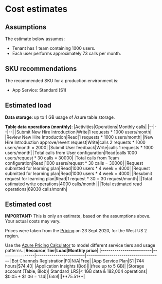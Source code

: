 
# Cost estimates 
## Assumptions 
The estimate below assumes: 
- Tenant has 1 team containing 1000 users. 
- Each user performs approximately 73 calls per month. 

## SKU recommendations 
The recommended SKU for a production environment is: 
- App Service: Standard (S1) 

## Estimated load 

**Data storage**: up to 1 GB usage of Azure table storage. 

**Table data operations (monthly)**: 
|Activities|Operations|Monthly calls| 
|--|--|--| 
|Submit New Hire Introduction|Write|1 requests * 1000 users/month| 
|Review New Hire Introduction|Read|1 requests * 1000 users/month| 
|New Hire Introduction approve/revert request|Write|calls 2 requests * 1000 users/month = 2000| 
|Submit User feedback|Write|calls 1 requests * 1000 users/month| 
|Total calls from User configuration|Read|calls 1000 users/request * 30 calls = 30000| 
|Total calls from Team configuration|Read|1000 users/request * 30 calls = 30000| 
|Request submitted for learning plan|Read|1000 users * 4 week = 4000| 
|Request submitted for learning plan|Read|1000 users * 4 week = 4000| 
|Resubmit request for learning plan|Read|1 request * 30 = 30 request/month| 
||Total estimated write operations|4000 calls/month| 
||Total estimated read operations|69030 calls/month| 

 
## Estimated cost 

**IMPORTANT:** This is only an estimate, based on the assumptions above. Your actual costs may vary. 

Prices were taken from the [Pricing](https://azure.microsoft.com/en-us/pricing/) on 23 Sept 2020, for the West US 2 region. 

Use the [Azure Pricing Calculator](https://azure.com/e/5ecec0ec5f644e5facce29c4e9dfa737) to model different service tiers and usage patterns. 
|**Resource**|**Tier**|**Load**|**Monthly price**| 
|--------------------------|-----------------|-------------------------|-------------------------------------- 
|Bot Channels Registration|F0|N/A|Free| 
|App Service Plan|S1 |744 hours|$74.40| 
|Application Insights (Bot)|||(free up to 5 GB)| 
|Storage account (Table, Blob)| Standard_LRS|< 1GB data & 182,004 operations| $0.05 + $1.06 = $1.14 | 
|Total|||**$75.51**| 